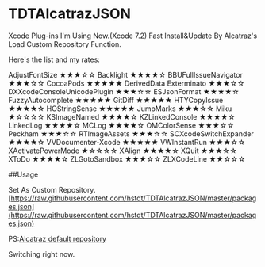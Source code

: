 # TDTAlcatrazJSON

Xcode Plug-ins I'm Using Now.(Xcode 7.2)
Fast Install&Update By Alcatraz's Load Custom Repository Function.


Here's the list and my rates:

AdjustFontSize    ★★★☆☆
Backlight   ★★★★☆
BBUFullIssueNavigator    ★★★☆☆
CocoaPods   ★★★★★
DerivedData Exterminato   ★★★☆☆
DXXcodeConsoleUnicodePlugin   ★★★☆☆
ESJsonFormat    ★★★★☆
FuzzyAutocomplete   ★★★★★
GitDiff   ★★★★★
HTYCopyIssue    ★★★★☆
HOStringSense   ★★★★★
JumpMarks ★★★☆☆
Miku  ★☆☆☆☆
KSImageNamed  ★★★★☆
KZLinkedConsole   ★★★★☆
LinkedLog   ★★★★☆
MCLog   ★★★★☆
OMColorSense  ★★★☆☆
Peckham   ★★★☆☆
RTImageAssets   ★★★☆☆
SCXcodeSwitchExpander   ★★★★☆
VVDocumenter-Xcode    ★★★★★
VWInstantRun    ★★★☆☆
XActivatePowerMode    ★☆☆☆☆
XAlign    ★★★★☆
XQuit   ★★★☆☆
XToDo   ★★★★☆
ZLGotoSandbox   ★★★☆☆
ZLXCodeLine   ★★☆☆☆

##Usage

Set As Custom Repository.
[https://raw.githubusercontent.com/hstdt/TDTAlcatrazJSON/master/packages.json](https://raw.githubusercontent.com/hstdt/TDTAlcatrazJSON/master/packages.json)

PS:[Alcatraz default repository](https://raw.githubusercontent.com/alcatraz/alcatraz-packages/master/packages.json)

Switching right now.
